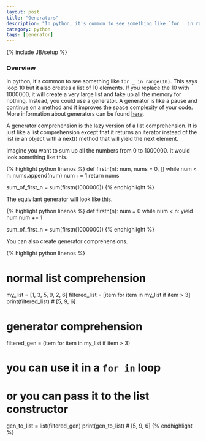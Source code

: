 ```yaml
---
layout: post
title: "Generators"
description: "In python, it's common to see something like `for _ in range(10)`. This says loop 10 but it also creates a list of 10 elements. If you replace the 10 with 1000000, it will create a very large list and take up all the memory for nothing. Instead, you could use a generator. A generator is like a pause and continue on a method and it improves the space complexity of your code. More information about generators can be found [here](https://wiki.python.org/moin/Generators)."
category: python
tags: [generator]
---
```

{% include JB/setup %}

<!-- Overview -->
<h3>Overview</h3>

In python, it's common to see something like `for _ in range(10)`. This says loop 10 but it also creates a list of 10 elements. If you replace the 10 with 1000000, it will create a very large list and take up all the memory for nothing. Instead, you could use a generator. A generator is like a pause and continue on a method and it improves the space complexity of your code. More information about generators can be found [here](https://wiki.python.org/moin/Generators).

A generator comprehension is the lazy version of a list comprehension.
It is just like a list comprehension except that it returns an iterator instead of the list ie an object with a next() method that will yield the next element.

Imagine you want to sum up all the numbers from 0 to 1000000. It would look something like this.

{% highlight python linenos %}
def firstn(n):
     num, nums = 0, []
     while num < n:
         nums.append(num)
         num += 1
     return nums

sum_of_first_n = sum(firstn(1000000))
{% endhighlight %}

The equivilant generator will look like this.

{% highlight python linenos %}
def firstn(n):
    num = 0
    while num < n:
        yield num
        num += 1

sum_of_first_n = sum(firstn(1000000))
{% endhighlight %}

You can also create generator comprehensions.

{% highlight python linenos %}
# normal list comprehension
my_list = [1, 3, 5, 9, 2, 6]
filtered_list = [item for item in my_list if item > 3]
print(filtered_list) # [5, 9, 6]


# generator comprehension
filtered_gen = (item for item in my_list if item > 3)
# you can use it in a `for in` loop
# or you can pass it to the list constructor
gen_to_list = list(filtered_gen)
print(gen_to_list) # [5, 9, 6]
{% endhighlight %}